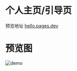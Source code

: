 # 个人主页/引导页

预览地址 [hello.pages.dev](https://hello.pages.dev/) 

# 预览图

![demo](https://user-images.githubusercontent.com/31686695/91958610-269e0e00-ed3a-11ea-96fe-3f784cf4aca6.png)
